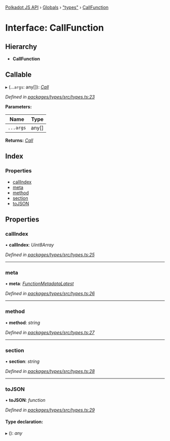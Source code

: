 [Polkadot JS API](../README.md) › [Globals](../globals.md) › ["types"](../modules/_types_.md) › [CallFunction](_types_.callfunction.md)

# Interface: CallFunction

## Hierarchy

* **CallFunction**

## Callable

▸ (...`args`: any[]): *[Call](../classes/_primitive_generic_call_.call.md)*

*Defined in [packages/types/src/types.ts:23](https://github.com/polkadot-js/api/blob/906732bcdc/packages/types/src/types.ts#L23)*

**Parameters:**

Name | Type |
------ | ------ |
`...args` | any[] |

**Returns:** *[Call](../classes/_primitive_generic_call_.call.md)*

## Index

### Properties

* [callIndex](_types_.callfunction.md#callindex)
* [meta](_types_.callfunction.md#meta)
* [method](_types_.callfunction.md#method)
* [section](_types_.callfunction.md#section)
* [toJSON](_types_.callfunction.md#tojson)

## Properties

###  callIndex

• **callIndex**: *Uint8Array*

*Defined in [packages/types/src/types.ts:25](https://github.com/polkadot-js/api/blob/906732bcdc/packages/types/src/types.ts#L25)*

___

###  meta

• **meta**: *[FunctionMetadataLatest](_interfaces_metadata_types_.functionmetadatalatest.md)*

*Defined in [packages/types/src/types.ts:26](https://github.com/polkadot-js/api/blob/906732bcdc/packages/types/src/types.ts#L26)*

___

###  method

• **method**: *string*

*Defined in [packages/types/src/types.ts:27](https://github.com/polkadot-js/api/blob/906732bcdc/packages/types/src/types.ts#L27)*

___

###  section

• **section**: *string*

*Defined in [packages/types/src/types.ts:28](https://github.com/polkadot-js/api/blob/906732bcdc/packages/types/src/types.ts#L28)*

___

###  toJSON

• **toJSON**: *function*

*Defined in [packages/types/src/types.ts:29](https://github.com/polkadot-js/api/blob/906732bcdc/packages/types/src/types.ts#L29)*

#### Type declaration:

▸ (): *any*
